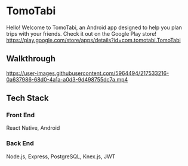 # TomoTabi

Hello! Welcome to TomoTabi, an Android app designed to help you plan trips with your friends.
Check it out on the Google Play store! 
https://play.google.com/store/apps/details?id=com.tomotabi.TomoTabi

## Walkthrough
https://user-images.githubusercontent.com/5964494/217533216-0a637986-68d0-4a1a-a0d3-9d498755dc7a.mp4

## Tech Stack
### Front End
React Native, Android

### Back End
Node.js, Express, PostgreSQL, Knex.js, JWT

### 


